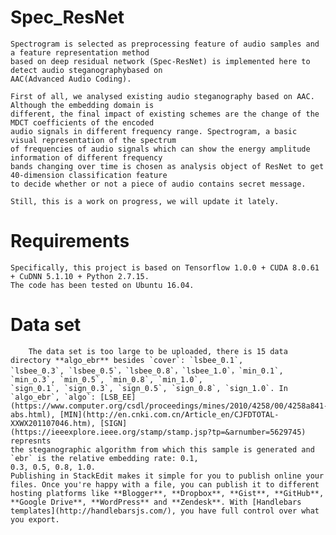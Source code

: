 # Spec_ResNet
    Spectrogram is selected as preprocessing feature of audio samples and a feature representation method
    based on deep residual network (Spec-ResNet) is implemented here to detect audio steganographybased on
    AAC(Advanced Audio Coding).
    
    First of all, we analysed existing audio steganography based on AAC. Although the embedding domain is 
    different, the final impact of existing schemes are the change of the MDCT coefficients of the encoded
    audio signals in different frequency range. Spectrogram, a basic visual representation of the spectrum
    of frequencies of audio signals which can show the energy amplitude information of different frequency
    bands changing over time is chosen as analysis object of ResNet to get 40-dimension classification feature
    to decide whether or not a piece of audio contains secret message.
    
    Still, this is a work on progress, we will update it lately.

# Requirements
    Specifically, this project is based on Tensorflow 1.0.0 + CUDA 8.0.61 + CuDNN 5.1.10 + Python 2.7.15.
    The code has been tested on Ubuntu 16.04.
     
# Data set
        The data set is too large to be uploaded, there is 15 data directory **algo_ebr** besides `cover`: `lsbee_0.1`,
    `lsbee_0.3`, `lsbee_0.5`，`lsbee_0.8`，`lsbee_1.0`，`min_0.1`, `min_o.3`, `min_0.5`, `min_0.8`, `min_1.0`,
    `sign_0.1`, `sign_0.3`, `sign_0.5`, `sign_0.8`, `sign_1.0`. In `algo_ebr`, `algo`: [LSB_EE](https://www.computer.org/csdl/proceedings/mines/2010/4258/00/4258a841-abs.html), [MIN](http://en.cnki.com.cn/Article_en/CJFDTOTAL-XXWX201107046.htm), [SIGN](https://ieeexplore.ieee.org/stamp/stamp.jsp?tp=&arnumber=5629745) represnts
    the steganographic algorithm from which this sample is generated and `ebr` is the relative embedding rate: 0.1,
    0.3, 0.5, 0.8, 1.0.    
    Publishing in StackEdit makes it simple for you to publish online your files. Once you're happy with a file, you can publish it to different hosting platforms like **Blogger**, **Dropbox**, **Gist**, **GitHub**, **Google Drive**, **WordPress** and **Zendesk**. With [Handlebars templates](http://handlebarsjs.com/), you have full control over what you export.
